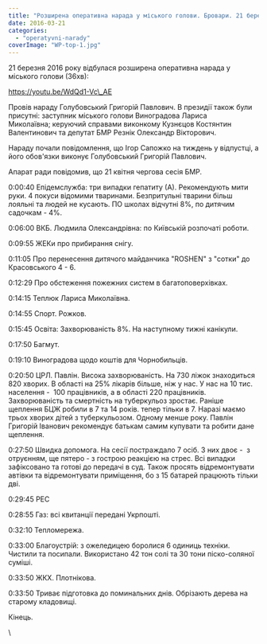 ```yaml
---
title: "Розширена оперативна нарада у міського голови. Бровари. 21 березня 2016 року."
date: 2016-03-21
categories: 
  - "operatyvni-narady"
coverImage: "WP-top-1.jpg"
---
```


21 березня 2016 року відбулася розширена оперативна нарада у міського голови (36хв):<!--more-->

https://youtu.be/WdQd1-Vc\_AE

Провів нараду Голубовський Григорій Павлович. В президії також були присутні: заступник міського голови Виноградова Лариса Миколаївна; керуючий справами виконкому Кузнєцов Костянтин Валентинович та депутат БМР Резнік Олександр Вікторович.

Нараду почали повідомлення, що Ігор Сапожко на тиждень у відпустці, а його обов'язки виконує Голубовський Григорій Павлович.

Апарат ради повідомив, що 21 квітня чергова сесія БМР.

0:00:40 Епідемслужба: три випадки гепатиту (А). Рекомендують мити руки. 4 покуси відомими тваринами. Безпритульні тварини більш лояльні та людей не кусають. ПО школах відчутні 8%, по дитячим садочкам - 4%.

0:06:00 ВКБ. Людмила Олександрівна: по Київській розпочаті роботи.

0:09:55 ЖЕКи про прибирання снігу.

0:11:05 Про перенесення дитячого майданчика "ROSHEN" з "сотки" до Красовського 4 - 6.

0:12:29 Про обстеження пожежних систем в багатоповерхівках.

0:14:15 Теплюк Лариса Миколаївна.

0:14:55 Спорт. Рожков.

0:15:45 Освіта: Захворюваність 8%. На наступному тижні канікули.

0:17:50 Багмут.

0:19:10 Виноградова щодо коштів для Чорнобильців.

0:20:50 ЦРЛ. Павлін. Висока захворюваність. На 730 ліжок знаходиться 820 хворих. В області на 25% лікарів більше, ніж у нас. У нас на 10 тис. населення -  100 працівників, а в області 220 працівників. Захворюваність та смертність на туберкульоз зростає. Раніше щеплення БЦЖ робили в 7 та 14 років. тепер тільки в 7. Наразі маємо трьох хворих дітей з туберкульозом. Одному менше року. Павлін Григорій Іванович рекомендує батькам самим купувати та робити дане щеплення.

0:27:50 Швидка допомога. На сесії постраждало 7 осіб. З них двоє -  з отруєнням, ще пятеро - з гострою реакцією на стрес. Всі випадки зафіксовано та готові до передачі в суд. Також просять відремонтувати автівки та відремонтувати приміщення, бо з 15 батарей працюють тільки дві.

0:29:45 РЕС

0:28:55 Газ: всі квитанції передані Укрпошті.

0:32:10 Тепломережа.

0:33:00 Благоустрій: з ожеледицею боролися 6 одиниць техніки. Чистили та посипали. Використано 42 тон солі та 30 тони піско-соляної суміші.

0:33:50 ЖКХ. Плотнікова.

0:33:50 Триває підготовка до поминальних днів. Обрізають дерева на старому кладовищі.

Кінець.

\
